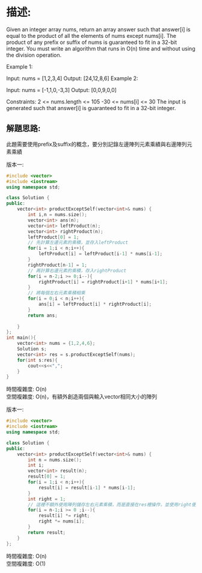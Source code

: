 # 描述:
Given an integer array nums, return an array answer such that answer[i] is equal to the product of all the elements of nums except nums[i].
The product of any prefix or suffix of nums is guaranteed to fit in a 32-bit integer.
You must write an algorithm that runs in O(n) time and without using the division operation.

Example 1:

Input: nums = [1,2,3,4]
Output: [24,12,8,6]
Example 2:

Input: nums = [-1,1,0,-3,3]
Output: [0,0,9,0,0]
 
Constraints:
2 <= nums.length <= 105
-30 <= nums[i] <= 30
The input is generated such that answer[i] is guaranteed to fit in a 32-bit integer.

## 解題思路:
此題需要使用prefix及suffix的概念，要分別記錄左邊陣列元素乘績與右邊陣列元素乘績

版本一:
```C++
#include <vector>
#include <iostream>
using namespace std;

class Solution {
public:
    vector<int> productExceptSelf(vector<int>& nums) {
        int i,n = nums.size();
        vector<int> ans(n);
        vector<int> leftProduct(n);
        vector<int> rightProduct(n);
        leftProduct[0] = 1;
        // 先計算左邊元素的乘積，並存入leftProduct
        for(i = 1;i < n;i++){
            leftProduct[i] = leftProduct[i-1] * nums[i-1]; 
        }
        rightProduct[n-1] = 1;
        // 再計算右邊元素的乘積，存入rightProduct
        for(i = n-2;i >= 0;i--){
            rightProduct[i] = rightProduct[i+1] * nums[i+1];
        }
        // 將每個左右元素乘積相乘
        for(i = 0;i < n;i++){
            ans[i] = leftProduct[i] * rightProduct[i];
        }
        return ans;
        
    }
};
int main(){
    vector<int> nums = {1,2,4,6};
    Solution s;
    vector<int> res = s.productExceptSelf(nums);
    for(int s:res){
        cout<<s<<",";
    }
}
```
時間複雜度: O(n)  
空間複雜度: O(n)，有額外創造兩個與輸入vector相同大小的陣列

版本一:
```C++
#include <vector>
#include <iostream>
using namespace std;

class Solution {
public:
    vector<int> productExceptSelf(vector<int>& nums) {
        int n = nums.size();
        int i;
        vector<int> result(n);
        result[0] = 1;
        for(i = 1;i < n;i++){
            result[i] = result[i-1] * nums[i-1];
        }
        int right = 1;
        // 這裡不額外使用陣列儲存左右元素乘積，而是直接在res裡操作，並使用right便數紀錄右邊元素乘積
        for(i = n-1;i >= 0 ;i--){
            result[i] *= right;
            right *= nums[i];
        }
        return result;  
    }
};
```
時間複雜度: O(n)  
空間複雜度: O(1)

